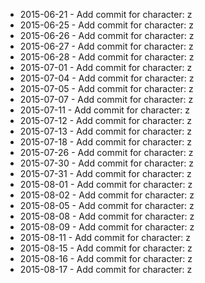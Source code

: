 - 2015-06-21 - Add commit for character: z
- 2015-06-25 - Add commit for character: z
- 2015-06-26 - Add commit for character: z
- 2015-06-27 - Add commit for character: z
- 2015-06-28 - Add commit for character: z
- 2015-07-01 - Add commit for character: z
- 2015-07-04 - Add commit for character: z
- 2015-07-05 - Add commit for character: z
- 2015-07-07 - Add commit for character: z
- 2015-07-11 - Add commit for character: z
- 2015-07-12 - Add commit for character: z
- 2015-07-13 - Add commit for character: z
- 2015-07-18 - Add commit for character: z
- 2015-07-26 - Add commit for character: z
- 2015-07-30 - Add commit for character: z
- 2015-07-31 - Add commit for character: z
- 2015-08-01 - Add commit for character: z
- 2015-08-02 - Add commit for character: z
- 2015-08-05 - Add commit for character: z
- 2015-08-08 - Add commit for character: z
- 2015-08-09 - Add commit for character: z
- 2015-08-11 - Add commit for character: z
- 2015-08-15 - Add commit for character: z
- 2015-08-16 - Add commit for character: z
- 2015-08-17 - Add commit for character: z
